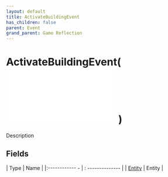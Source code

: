 ```yaml
---
layout: default
title: ActivateBuildingEvent
has_children: false
parent: Event
grand_parent: Game Reflection
---
```

# ActivateBuildingEvent( ![ EntityEventBase ](game-reflection/events/entity_event_base.md) )
Description 

## Fields
| Type | Name |
|:------------ - | : -------------- |
| [Entity](game-reflection/classes/entity.md) | Entity |
